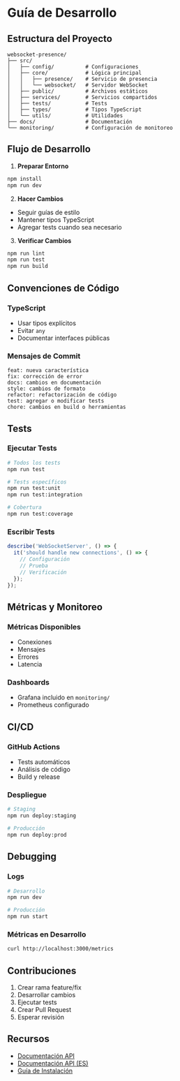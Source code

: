 # Guía de Desarrollo

## Estructura del Proyecto

```
websocket-presence/
├── src/
│   ├── config/          # Configuraciones
│   ├── core/            # Lógica principal
│   │   ├── presence/    # Servicio de presencia
│   │   └── websocket/   # Servidor WebSocket
│   ├── public/          # Archivos estáticos
│   ├── services/        # Servicios compartidos
│   ├── tests/           # Tests
│   ├── types/           # Tipos TypeScript
│   └── utils/           # Utilidades
├── docs/                # Documentación
└── monitoring/          # Configuración de monitoreo
```

## Flujo de Desarrollo

1. **Preparar Entorno**
```bash
npm install
npm run dev
```

2. **Hacer Cambios**
- Seguir guías de estilo
- Mantener tipos TypeScript
- Agregar tests cuando sea necesario

3. **Verificar Cambios**
```bash
npm run lint
npm run test
npm run build
```

## Convenciones de Código

### TypeScript
- Usar tipos explícitos
- Evitar `any`
- Documentar interfaces públicas

### Mensajes de Commit
```
feat: nueva característica
fix: corrección de error
docs: cambios en documentación
style: cambios de formato
refactor: refactorización de código
test: agregar o modificar tests
chore: cambios en build o herramientas
```

## Tests

### Ejecutar Tests
```bash
# Todos los tests
npm run test

# Tests específicos
npm run test:unit
npm run test:integration

# Cobertura
npm run test:coverage
```

### Escribir Tests
```typescript
describe('WebSocketServer', () => {
  it('should handle new connections', () => {
    // Configuración
    // Prueba
    // Verificación
  });
});
```

## Métricas y Monitoreo

### Métricas Disponibles
- Conexiones
- Mensajes
- Errores
- Latencia

### Dashboards
- Grafana incluido en `monitoring/`
- Prometheus configurado

## CI/CD

### GitHub Actions
- Tests automáticos
- Análisis de código
- Build y release

### Despliegue
```bash
# Staging
npm run deploy:staging

# Producción
npm run deploy:prod
```

## Debugging

### Logs
```bash
# Desarrollo
npm run dev

# Producción
npm run start
```

### Métricas en Desarrollo
```bash
curl http://localhost:3000/metrics
```

## Contribuciones

1. Crear rama feature/fix
2. Desarrollar cambios
3. Ejecutar tests
4. Crear Pull Request
5. Esperar revisión

## Recursos

- [Documentación API](./API.md)
- [Documentación API (ES)](./API_ES.md)
- [Guía de Instalación](./INSTALL.md)